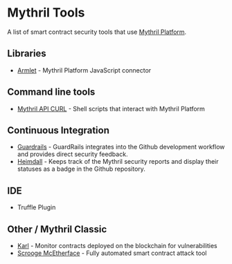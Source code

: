 # Mythril Tools

A list of smart contract security tools that use [Mythril Platform](https://mythril.ai).

## Libraries

- [Armlet](https://github.com/ConsenSys/armlet) - Mythril Platform JavaScript connector

## Command line tools

- [Mythril API CURL](https://github.com/rocky/mythril-api-curl/) - Shell scripts that interact with Mythril Platform

## Continuous Integration

- [Guardrails](https://www.guardrails.io) - GuardRails integrates into the Github development workflow and provides direct security feedback.
- [Heimdall](https://heimdall.maddevs.io) - Keeps track of the Mythril security reports and display their statuses as a badge in the Github repository.

## IDE

- Truffle Plugin

## Other / Mythril Classic

- [Karl](https://github.com/cleanunicorn/karl) - Monitor contracts deployed on the blockchain for vulnerabilities
- [Scrooge McEtherface](https://github.com/b-mueller/scrooge-mcetherface/blob/master/README.md) - Fully automated smart contract attack tool

